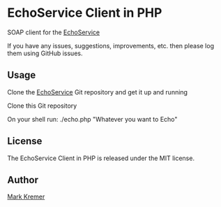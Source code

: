 EchoService Client in PHP
==============
SOAP client for the [EchoService](https://github.com/mkremer/echo_service)

If you have any issues, suggestions, improvements, etc. then please log them using GitHub issues.

Usage
-----
Clone the [EchoService](https://github.com/mkremer/echo_service) Git repository and get it up and running

Clone this Git repository

On your shell run: ./echo.php "Whatever you want to Echo"

License
-------
The EchoService Client in PHP is released under the MIT license.

Author
------
[Mark Kremer](https://github.com/mkremer)

